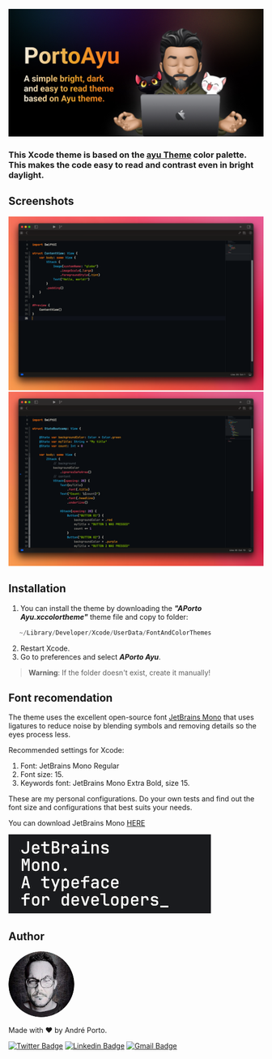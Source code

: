 ![Porto Ayu](./Assets/portoayu.jpg)

### This Xcode theme is based on the [ayu Theme](https://github.com/ayu-theme) color palette. This makes the code easy to read and contrast even in bright daylight.

## Screenshots

![Screenshot 01](./Assets/Screenshots/screen01.png)
![Screenshot 02](./Assets/Screenshots/screen02.png)

## Installation

1. You can install the theme by downloading the **_"APorto Ayu.xccolortheme"_** theme file and copy to folder:

```swift
   ~/Library/Developer/Xcode/UserData/FontAndColorThemes
```

2. Restart Xcode.
3. Go to preferences and select **_APorto Ayu_**.

> **Warning**: If the folder doesn't exist, create it manually!

## Font recomendation

The theme uses the excellent open-source font [JetBrains Mono](https://www.jetbrains.com/pt-br/lp/mono/) that uses ligatures to reduce noise by blending symbols and removing details so the eyes process less.

Recommended settings for Xcode:

1. Font: JetBrains Mono Regular
2. Font size: 15.
3. Keywords font: JetBrains Mono Extra Bold, size 15.

These are my personal configurations. Do your own tests and find out the font size and configurations that best suits your needs.

You can download JetBrains Mono [HERE](https://www.jetbrains.com/pt-br/lp/mono/ "download")

![JetBrains Mono](./Assets/jetbrainsmono.png)

## Author

<a href="https://andreporto.vercel.app">
 <img style="border-radius: 50%;" src="https://raw.githubusercontent.com/andremporto/andremporto/main/foto/fotoperfil.png" width="130px;" alt="foto"/></a>
 <br/>

Made with ❤️ by André Porto.

[![Twitter Badge](https://img.shields.io/badge/-Twitter-1ca0f1?style=flat-square&labelColor=1ca0f1&logo=twitter&logoColor=white&link=https://twitter.com/andremporto)](https://twitter.com/tgmarinho) [![Linkedin Badge](https://img.shields.io/badge/-LinkedIn-blue?style=flat-square&logo=Linkedin&logoColor=white&link=https://www.linkedin.com/in/andremporto/)](https://www.linkedin.com/in/andremporto/)
[![Gmail Badge](https://img.shields.io/badge/-andreporto@me.com-c14438?style=flat-square&logo=Gmail&logoColor=white&link=mailto:andreporto@me.com)](mailto:andreporto@me.com)
